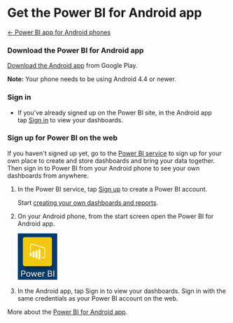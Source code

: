 <properties 
   pageTitle="Get the Power BI for Android app"
   description="Get the Power BI for Android app"
   services="powerbi" 
   documentationCenter="" 
   authors="v-aljenk" 
   manager="mblythe" 
   editor=""
   tags=""/>
 
<tags
   ms.service="powerbi"
   ms.devlang="NA"
   ms.topic="article"
   ms.tgt_pltfrm="NA"
   ms.workload="powerbi"
   ms.date="10/14/2015"
   ms.author="v-aljenk"/>

# Get the Power BI for Android app

[← Power BI app for Android phones](https://support.powerbi.com/knowledgebase/topics/85887-power-bi-app-for-android-phones)

### Download the Power BI for Android app

[Download the Android app](http://go.microsoft.com/fwlink/?LinkID=544867) from Google Play.

**Note:** Your phone needs to be using Android 4.4 or newer.

### Sign in

-   If you've already signed up on the Power BI site, in the Android app tap [Sign in](http://go.microsoft.com/fwlink/?LinkId=522061) to view your dashboards.

### Sign up for Power BI on the web

If you haven't signed up yet, go to the [Power BI service](http://powerbi.com/) to sign up for your own place to create and store dashboards and bring your data together. Then sign in to Power BI from your Android phone to see your own dashboards from anywhere.

1.  In the Power BI service, tap [Sign up](http://go.microsoft.com/fwlink/?LinkID=513879) to create a Power BI account.

    Start [creating your own dashboards and reports](http://support.powerbi.com/knowledgebase/articles/430814-get-started-with-power-bi).

2.  On your Android phone, from the start screen open the Power BI for Android app.

    ![](media/powerbi-mobile-get-the-power-bi-for-android-app/PBI_Andr_StartIconSm.png)

3.  In the Android app, tap Sign in to view your dashboards. Sign in with the same credentials as your Power BI account on the web.

More about the [Power BI for Android app](https://support.powerbi.com/knowledgebase/articles/577773).
